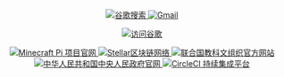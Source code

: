 

<div align="center">
 <a href="https://www.google.com">
    <img src="https://img.shields.io/badge/谷歌搜索-4285F4?logo=google&logoColor=white&style=for-the-badge" alt="谷歌搜索">
  </a>

<a href="https://mail.google.com">
    <img src="https://img.shields.io/badge/Gmail-EA4335?logo=gmail&logoColor=white&style=for-the-badge" alt="Gmail">
  </a>

<a href="https://www.google.com" target="_blank">   <img src="https://img.shields.io/badge/访问谷歌-立即搜索-blue?style=for-the-badge&logo=google" alt="访问谷歌"> </a>

<a href="https://minepi.com" target="_blank">
    <img src="https://img.shields.io/badge/Pi Network-%234CAF50?logo=minecraft&logoColor=white&style=for-the-badge" alt="Minecraft Pi 项目官网">
</a>

<a href="https://stellar.org" target="_blank">
    <img src="https://img.shields.io/badge/Stellar%20Network-%230E88EB?logo=stellar&logoColor=white&style=flat-square&labelColor=black" alt="Stellar区块链网络">
</a>

<a href="https://www.unesco.org/zh" target="_blank">
    <img src="https://img.shields.io/badge/UNESCO%20中文官网-%230066CC?logo=education&logoColor=white&style=flat-square&labelColor=gray" alt="联合国教科文组织官方网站">
</a>

<a href="https://www.gov.cn" target="_blank">
    <img src="https://img.shields.io/badge/中国政府网-%23CC0000?logo=home&logoColor=white&style=for-the-badge" alt="中华人民共和国中央人民政府官网">
</a>

<a href="https://app.circleci.com" target="_blank">
    <img src="https://img.shields.io/badge/CircleCI-0070F3?logo=circleci&logoColor=white&style=for-the-badge" alt="CircleCI 持续集成平台">
</a>
